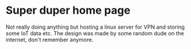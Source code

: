 # Super duper home page
Not really doing anything but hosting a linux server for VPN and storing some IoT data etc.
The design was made by some random dude on the internet, don't remember anymore. 
